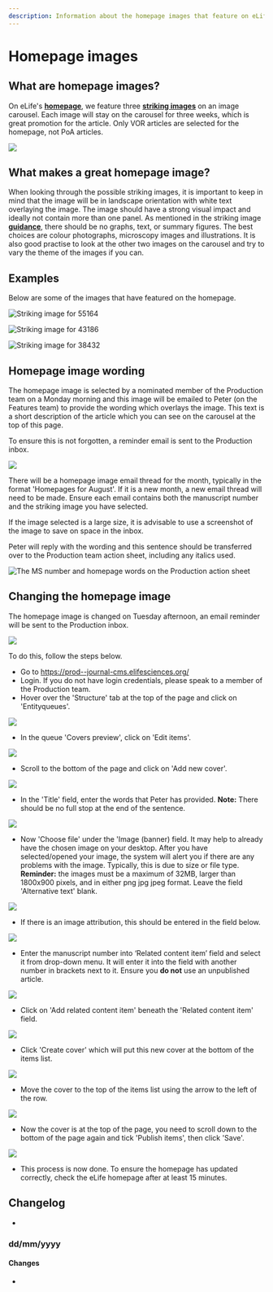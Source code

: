 ```yaml
---
description: Information about the homepage images that feature on eLife's website.
---
```


# Homepage images

## What are homepage images?

On eLife's [**homepage**](https://elifesciences.org/), we feature three [**striking images**](./) on an image carousel. Each image will stay on the carousel for three weeks, which is great promotion for the article. Only VOR articles are selected for the homepage, not PoA articles.

![](../../.gitbook/assets/captured-4-%20%281%29.gif)



## What makes a great homepage image?

When looking through the possible striking images, it is important to keep in mind that the image will be in landscape orientation with white text overlaying the image. The image should have a strong visual impact and ideally not contain more than one panel. As mentioned in the striking image [**guidance**](./#requirements), there should be no graphs, text, or summary figures. The best choices are colour photographs, microscopy images and illustrations. It is also good practise to look at the other two images on the carousel and try to vary the theme of the images if you can. 

## Examples

Below are some of the images that have featured on the homepage. 

![Striking image for 55164](../../.gitbook/assets/screen-shot-2020-08-13-at-08.58.15.png)

![Striking image for 43186](../../.gitbook/assets/screen-shot-2020-08-13-at-09.00.22.png)

![Striking image for 38432](../../.gitbook/assets/screen-shot-2020-08-13-at-09.01.43.png)

## Homepage image wording

The homepage image is selected by a nominated member of the Production team on a Monday morning and this image will be emailed to Peter \(on the Features team\) to provide the wording which overlays the image. This text is a short description of the article which you can see on the carousel at the top of this page.

To ensure this is not forgotten, a reminder email is sent to the Production inbox. 

![](../../.gitbook/assets/screen-shot-2020-08-10-at-12.25.52.png)

There will be a homepage image email thread for the month, typically in the format 'Homepages for August'. If it is a new month, a new email thread will need to be made. Ensure each email contains both the manuscript number and the striking image you have selected. 

If the image selected is a large size, it is advisable to use a screenshot of the image to save on space in the inbox. 

Peter will reply with the wording and this sentence should be transferred over to the Production team action sheet, including any italics used. 

![The MS number and homepage words on the Production action sheet](../../.gitbook/assets/screen-shot-2020-08-13-at-10.29.19.png)

## Changing the homepage image

The homepage image is changed on Tuesday afternoon, an email reminder will be sent to the Production inbox. 

![](../../.gitbook/assets/screen-shot-2020-08-13-at-12.08.38.png)

To do this, follow the steps below. 

* Go to https://prod--journal-cms.elifesciences.org/
* Login. If you do not have login credentials, please speak to a member of the Production team. 
* Hover over the 'Structure' tab at the top of the page and click on 'Entityqueues'.

![](../../.gitbook/assets/screen-shot-2020-08-13-at-12.19.34.png)

* In the queue 'Covers preview', click on 'Edit items'. 

![](../../.gitbook/assets/screen-shot-2020-08-13-at-12.19.14.png)

* Scroll to the bottom of the page and click on 'Add new cover'. 

![](../../.gitbook/assets/screen-shot-2020-08-13-at-13.32.37.png)

* In the 'Title' field, enter the words that Peter has provided. **Note:** There should be no full stop at the end of the sentence. 

![](../../.gitbook/assets/screen-shot-2020-08-13-at-13.34.27.png)

* Now 'Choose file' under the 'Image \(banner\) field. It may help to already have the chosen image on your desktop. After you have selected/opened your image, the system will alert you if there are any problems with the image. Typically, this is due to size or file type. **Reminder:** the images must be a maximum of 32MB, larger than 1800x900 pixels, and in either png jpg jpeg format. Leave the field 'Alternative text' blank.

![](../../.gitbook/assets/screen-shot-2020-08-13-at-13.41.18.png)

* If there is an image attribution, this should be entered in the field below. 

![](../../.gitbook/assets/screen-shot-2020-08-13-at-13.43.33.png)

* Enter the manuscript number into ‘Related content item’ field and select it from drop-down menu. It will enter it into the field with another number in brackets next to it. Ensure you **do not** use an unpublished article.

![](../../.gitbook/assets/screen-shot-2020-08-13-at-13.45.34.png)

* Click on 'Add related content item' beneath the 'Related content item' field. 

![](../../.gitbook/assets/screen-shot-2020-08-13-at-13.45.52.png)

* Click 'Create cover' which will put this new cover at the bottom of the items list. 

![](../../.gitbook/assets/screen-shot-2020-08-13-at-13.57.35.png)

* Move the cover to the top of the items list using the arrow to the left of the row.

![](../../.gitbook/assets/screen-shot-2020-08-13-at-14.00.12.png)

* Now the cover is at the top of the page, you need to scroll down to the bottom of the page again and tick 'Publish items', then click 'Save'. 

![](../../.gitbook/assets/screen-shot-2020-08-13-at-14.03.25.png)

* This process is now done. To ensure the homepage has updated correctly, check the eLife homepage after at least 15 minutes. 

## Changelog

* 
### dd/mm/yyyy

#### Changes

* 


